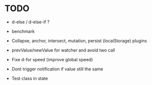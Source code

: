 # TODO

- d-else / d-else-if ?
- benchmark
- Collapse, anchor, intersect, mutation, persist (localStorage) plugins
- prevValue/newValue for watcher and avoid two call

- Fixe d-for speed (improve global speed)
- Dont trigger notification if value still the same
- Test class in state
